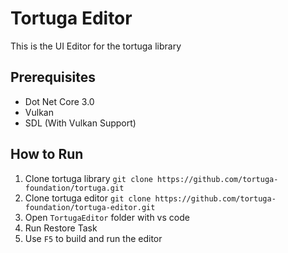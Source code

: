 # Tortuga Editor

This is the UI Editor for the tortuga library

## Prerequisites

* Dot Net Core 3.0
* Vulkan
* SDL (With Vulkan Support)

## How to Run

1. Clone tortuga library `git clone https://github.com/tortuga-foundation/tortuga.git`
2. Clone tortuga editor `git clone https://github.com/tortuga-foundation/tortuga-editor.git`
3. Open `TortugaEditor` folder with vs code
4. Run Restore Task
5. Use `F5` to build and run the editor